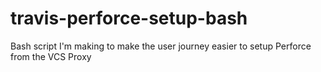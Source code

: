 # travis-perforce-setup-bash
Bash script I'm making to make the user journey easier to setup Perforce from the VCS Proxy
